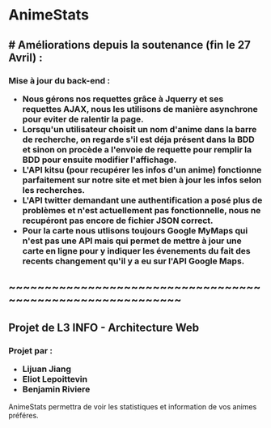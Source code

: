 <DOCTYPE html>
  <head>
  </head>
  <body>
    <h1>AnimeStats</h1>
    <h2># Améliorations depuis la soutenance (fin le 27 Avril) :</h2>
    <h3>Mise à jour du back-end : <ul>
      <li>Nous gérons nos requettes grâce à Jquerry et ses requettes AJAX, nous les utilisons de manière asynchrone pour eviter de ralentir la page.</li>
      <li>Lorsqu'un utilisateur choisit un nom d'anime dans la barre de recherche, on regarde s'il est déja présent dans la BDD et sinon on procède a l'envoie de requette pour remplir la BDD pour ensuite modifier l'affichage.</li>
      <li>L'API kitsu (pour recupérer les infos d'un anime) fonctionne parfaitement sur notre site et met bien à jour les infos selon les recherches.</li>
      <li>L'API twitter demandant une authentification a posé plus de problèmes et n'est actuellement pas fonctionnelle, nous ne recupéront pas encore de fichier JSON correct.</li>
      <li>Pour la carte nous utlisons toujours Google MyMaps qui n'est pas une API mais qui permet de mettre à jour une carte en ligne pour y indiquer les évenements du fait des recents changement qu'il y a eu sur l'API Google Maps.</li>
    </ul></h3>
    <h2>~~~~~~~~~~~~~~~~~~~~~~~~~~~~~~~~~~~~~~~~~~~~~~~~~~~~~~~~~~~</h2>
    <h2>Projet de L3 INFO - Architecture Web</h3>
      <h3>Projet par : <ul>
      <li> Lijuan Jiang</li>
      <li> Eliot Lepoittevin</li> 
      <li> Benjamin Riviere</li> 
    </ul></h2>
    <p>AnimeStats permettra de voir les statistiques et information de vos animes préféres.</p>
  </body>
</html>
